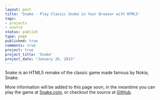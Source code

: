 ```yaml
---
layout: post
title: '5nake - Play Classic Snake in Your Browser with HTML5'
tags:
- projects
- source
status: publish
type: page
published: true
comments: true
project: true
project_title: '5nake'
project_date: "January 26, 2013"
---
```

5nake is an HTML5 remake of the classic game made famous by Nokia, Snake.

More information will be added to this page soon, in the meantime you can play the game at [5nake.com](http://5nake.com), or checkout the source at [GitHub](https://github.com/ChrisMorrisOrg/5nake).
